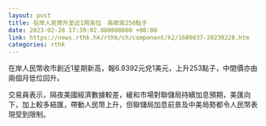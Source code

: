 ```yaml
---
layout: post
title: 在岸人民幣升至近1周高位　高收逾250點子
date: 2023-02-28 17:39:02.000000000 +08:00
link: https://news.rthk.hk/rthk/ch/component/k2/1689837-20230228.htm
categories: rthk
---
```


在岸人民幣收市創近1星期新高，報6.9392元兌1美元，上升253點子，中間價亦由兩個月低位回升。

交易員表示，隔夜美國經濟數據較差，緩和市場對聯儲局持續加息預期，美匯向下，加上較多結匯，帶動人民幣上升，但聯儲局加息前景及中美局勢都令人民幣表現受到限制。
